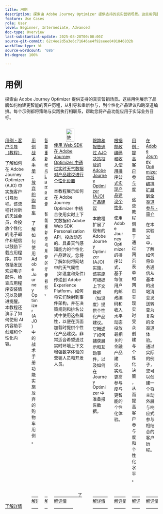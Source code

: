 ```yaml
---
title: 用例
description: 探索由 Adobe Journey Optimizer 提供支持的真实营销场景。这些用例展示了品牌如何构建更智能的客户历程，从引导和重新参与，到个性化产品建议和跨渠道编排。每个示例都将策略与实践执行相联系，帮助您将产品功能应用于实际业务目标。
feature: Use Cases
role: User
level: Beginner, Intermediate, Advanced
doc-type: Overview
last-substantial-update: 2025-08-28T00:00:00Z
source-git-commit: 62c4ee2d5a3e6c71646ae4f92eeee0491846832b
workflow-type: ht
source-wordcount: '686'
ht-degree: 100%

---
```



# 用例

探索由 Adobe Journey Optimizer 提供支持的真实营销场景。这些用例展示了品牌如何构建更智能的客户历程，从引导和重新参与，到个性化产品建议和跨渠道编排。每个示例都将策略与实践执行相联系，帮助您将产品功能应用于实际业务目标。

<!-- CARDS
* https://experienceleague.adobe.com/zh-hans/docs/journey-optimizer-learn/tutorials/use-cases/customer-onboarding
* https://experienceleague.adobe.com/zh-hans/docs/journey-optimizer-learn/tutorials/use-cases/abandoned-cart
* https://experienceleague.adobe.com/zh-hans/docs/experience-platform/rtcdp/use-cases/personalization-insights-engagement/use-cases-luma
* https://experienceleague.adobe.com/zh-hans/docs/journey-optimizer-learn/personalizing-offers-with-real-time-weather-data/introduction
* https://experienceleague.adobe.com/zh-hans/docs/journey-optimizer-learn/reporting-on-ajo-od/introduction
* https://experienceleague.adobe.com/zh-hans/docs/journey-optimizer-learn/personalizing-offers-with-ranking-formulas-based-on-user-zip-code-and-income/introduction
* https://experienceleague.adobe.com/zh-hans/docs/journey-optimizer-learn/tutorials/use-cases/enhance-customer-engagement
* https://experienceleague.adobe.com/zh-hans/docs/journey-optimizer-learn/scaling-orchestration-to-omnichannel-engagement/introduction
-->
<!-- START CARDS HTML - DO NOT MODIFY BY HAND -->
<div class="columns">
    <div class="column is-half-tablet is-half-desktop is-one-third-widescreen" aria-label="Use Case - Customer Onboarding (Tutorial)">
        <div class="card" style="height: 100%; display: flex; flex-direction: column; height: 100%;">
            <div class="card-image">
                <figure class="image x-is-16by9">
                    <a href="https://experienceleague.adobe.com/zh-hans/docs/journey-optimizer-learn/tutorials/use-cases/customer-onboarding" title="用例 - 客户引导（教程）" target="_blank" rel="referrer">
                        <img class="is-bordered-r-small" src="https://video.tv.adobe.com/v/3440650/?format=jpeg&nocache=1756417587791" alt="用例 - 客户引导（教程）"
                             style="width: 100%; aspect-ratio: 16 / 9; object-fit: cover; overflow: hidden; display: block; margin: auto;">
                    </a>
                </figure>
            </div>
            <div class="card-content is-padded-small" style="display: flex; flex-direction: column; flex-grow: 1; justify-content: space-between;">
                <div class="top-card-content">
                    <p class="headline is-size-6 has-text-weight-bold">
                        <a href="https://experienceleague.adobe.com/zh-hans/docs/journey-optimizer-learn/tutorials/use-cases/customer-onboarding" target="_blank" rel="referrer" title="用例 - 客户引导（教程）">用例 - 客户引导（教程）</a>
                    </p>
                    <p class="is-size-6">了解如何在 Adobe Journey Optimizer (AJO) 中实施客户引导历程。该流程针对新的忠诚会员，会投放个性化的电子邮件和短信以鼓励下载应用程序。其中包括发送欢迎电子邮件、检查应用程序安装情况以及跟进提醒。本教程还演示了如何使用 AI 内容助手创建和个性化内容。</p>
                </div>
                <a href="https://experienceleague.adobe.com/zh-hans/docs/journey-optimizer-learn/tutorials/use-cases/customer-onboarding" target="_blank" rel="referrer" class="spectrum-Button spectrum-Button--outline spectrum-Button--primary spectrum-Button--sizeM" style="align-self: flex-start; margin-top: 1rem;">
                    <span class="spectrum-Button-label has-no-wrap has-text-weight-bold">了解详情</span>
                </a>
            </div>
        </div>
    </div>
    <div class="column is-half-tablet is-half-desktop is-one-third-widescreen" aria-label="Use Case Playbook - Abandoned shopping cart">
        <div class="card" style="height: 100%; display: flex; flex-direction: column; height: 100%;">
            <div class="card-image">
                <figure class="image x-is-16by9">
                    <a href="https://experienceleague.adobe.com/zh-hans/docs/journey-optimizer-learn/tutorials/use-cases/abandoned-cart" title="用例战术手册 - 废弃购物车" target="_blank" rel="referrer">
                        <img class="is-bordered-r-small" src="https://video.tv.adobe.com/v/3443964/?format=jpeg&nocache=1756417587818" alt="用例战术手册 - 废弃购物车"
                             style="width: 100%; aspect-ratio: 16 / 9; object-fit: cover; overflow: hidden; display: block; margin: auto;">
                    </a>
                </figure>
            </div>
            <div class="card-content is-padded-small" style="display: flex; flex-direction: column; flex-grow: 1; justify-content: space-between;">
                <div class="top-card-content">
                    <p class="headline is-size-6 has-text-weight-bold">
                        <a href="https://experienceleague.adobe.com/zh-hans/docs/journey-optimizer-learn/tutorials/use-cases/abandoned-cart" target="_blank" rel="referrer" title="用例战术手册 - 废弃购物车">用例战术手册 - 放弃的购物车</a>
                    </p>
                    <p class="is-size-6">了解如何使用 Adobe Journey Optimizer (AJO) 中的战术手册功能实施放弃的购物车用例。</p>
                </div>
                <a href="https://experienceleague.adobe.com/zh-hans/docs/journey-optimizer-learn/tutorials/use-cases/abandoned-cart" target="_blank" rel="referrer" class="spectrum-Button spectrum-Button--outline spectrum-Button--primary spectrum-Button--sizeM" style="align-self: flex-start; margin-top: 1rem;">
                    <span class="spectrum-Button-label has-no-wrap has-text-weight-bold">了解详情</span>
                </a>
            </div>
        </div>
    </div>
    <div class="column is-half-tablet is-half-desktop is-one-third-widescreen" aria-label="Intelligent Re-engagement Luma examples">
        <div class="card" style="height: 100%; display: flex; flex-direction: column; height: 100%;">
            <div class="card-image">
                <figure class="image x-is-16by9">
                    <a href="https://experienceleague.adobe.com/zh-hans/docs/experience-platform/rtcdp/use-cases/personalization-insights-engagement/use-cases-luma" title="智能重新参与 Luma 示例" target="_blank" rel="referrer">
                        <img class="is-bordered-r-small" src="https://video.tv.adobe.com/v/3425184/?format=jpeg&nocache=1756417587792" alt="智能重新参与 Luma 示例"
                             style="width: 100%; aspect-ratio: 16 / 9; object-fit: cover; overflow: hidden; display: block; margin: auto;">
                    </a>
                </figure>
            </div>
            <div class="card-content is-padded-small" style="display: flex; flex-direction: column; flex-grow: 1; justify-content: space-between;">
                <div class="top-card-content">
                    <p class="headline is-size-6 has-text-weight-bold">
                        <a href="https://experienceleague.adobe.com/zh-hans/docs/experience-platform/rtcdp/use-cases/personalization-insights-engagement/use-cases-luma" target="_blank" rel="referrer" title="智能重新参与 Luma 示例">智能重新参与 Luma 示例</a>
                    </p>
                    <p class="is-size-6">智能重新参与用例的示例视频。</p>
                </div>
                <a href="https://experienceleague.adobe.com/zh-hans/docs/experience-platform/rtcdp/use-cases/personalization-insights-engagement/use-cases-luma" target="_blank" rel="referrer" class="spectrum-Button spectrum-Button--outline spectrum-Button--primary spectrum-Button--sizeM" style="align-self: flex-start; margin-top: 1rem;">
                    <span class="spectrum-Button-label has-no-wrap has-text-weight-bold">了解详情</span>
                </a>
            </div>
        </div>
    </div>
    <div class="column is-half-tablet is-half-desktop is-one-third-widescreen" aria-label="Personalizing Offers with Real-Time Weather Data in Adobe Journey Optimizer using Web SDK">
        <div class="card" style="height: 100%; display: flex; flex-direction: column; height: 100%;">
            <div class="card-image">
                <figure class="image x-is-16by9">
                    <a href="https://experienceleague.adobe.com/zh-hans/docs/journey-optimizer-learn/personalizing-offers-with-real-time-weather-data/introduction" title="使用 Web SDK 在 Adobe Journey Optimizer 中通过实时天气数据对产品建议进行个性化设置" target="_blank" rel="referrer">
                        <img class="is-bordered-r-small" src="https://experienceleague.adobe.com/zh-hans/docs/journey-optimizer-learn/personalizing-offers-with-real-time-weather-data/introduction./media_11e634b7fcda118d76753129e5511697a1e5145de.png?width=400&format=png&optimize=medium" alt="使用 Web SDK 在 Adobe Journey Optimizer 中通过实时天气数据对产品建议进行个性化设置"
                             style="width: 100%; aspect-ratio: 16 / 9; object-fit: cover; overflow: hidden; display: block; margin: auto;">
                    </a>
                </figure>
            </div>
            <div class="card-content is-padded-small" style="display: flex; flex-direction: column; flex-grow: 1; justify-content: space-between;">
                <div class="top-card-content">
                    <p class="headline is-size-6 has-text-weight-bold">
                        <a href="https://experienceleague.adobe.com/zh-hans/docs/journey-optimizer-learn/personalizing-offers-with-real-time-weather-data/introduction" target="_blank" rel="referrer" title="使用 Web SDK 在 Adobe Journey Optimizer 中通过实时天气数据对产品建议进行个性化设置">使用 Web SDK 在 Adobe Journey Optimizer 中通过实时天气数据对产品建议进行个性化设置</a>
                    </p>
                    <p class="is-size-6">本教程展示如何在 Adobe Journey Optimizer 中结合使用实时上下文数据和 Adobe Web SDK Personalization API，投放动态的、具备天气感知能力的个性化产品建议。您将了解如何将网站中的天气属性（如温度和条件）传递到 Adobe Experience Platform，如何将它们映射到事件架构，并在决策规则和排名公式中使用这些属性，以便在页面加载时提供个性化产品建议。非常适合希望通过实时环境上下文增强数字体验的营销人员和开发人员。</p>
                </div>
                <a href="https://experienceleague.adobe.com/zh-hans/docs/journey-optimizer-learn/personalizing-offers-with-real-time-weather-data/introduction" target="_blank" rel="referrer" class="spectrum-Button spectrum-Button--outline spectrum-Button--primary spectrum-Button--sizeM" style="align-self: flex-start; margin-top: 1rem;">
                    <span class="spectrum-Button-label has-no-wrap has-text-weight-bold">了解详情</span>
                </a>
            </div>
        </div>
    </div>
    <div class="column is-half-tablet is-half-desktop is-one-third-widescreen" aria-label="Track and Report Adobe Journey Optimizer (AJO) Offers delivered via AJO Decisioning">
        <div class="card" style="height: 100%; display: flex; flex-direction: column; height: 100%;">
            <div class="card-image">
                <figure class="image x-is-16by9">
                    <a href="https://experienceleague.adobe.com/zh-hans/docs/journey-optimizer-learn/reporting-on-ajo-od/introduction" title="跟踪和报告通过 AJO 决策投放的 Adobe Journey Optimizer (AJO) 产品建议" target="_blank" rel="referrer">
                        <img class="is-bordered-r-small" src="https://experienceleague.adobe.com/zh-hans/docs/journey-optimizer-learn/reporting-on-ajo-od/introduction./media_1fb3a58c60be3873b773f9ba694350319c4b8dc4f.png?width=400&format=png&optimize=medium" alt="跟踪和报告通过 AJO 决策投放的 Adobe Journey Optimizer (AJO) 产品建议"
                             style="width: 100%; aspect-ratio: 16 / 9; object-fit: cover; overflow: hidden; display: block; margin: auto;">
                    </a>
                </figure>
            </div>
            <div class="card-content is-padded-small" style="display: flex; flex-direction: column; flex-grow: 1; justify-content: space-between;">
                <div class="top-card-content">
                    <p class="headline is-size-6 has-text-weight-bold">
                        <a href="https://experienceleague.adobe.com/zh-hans/docs/journey-optimizer-learn/reporting-on-ajo-od/introduction" target="_blank" rel="referrer" title="跟踪和报告通过 AJO 决策投放的 Adobe Journey Optimizer (AJO) 产品建议">跟踪和报告通过 AJO 决策投放的 Adobe Journey Optimizer (AJO) 产品建议</a>
                    </p>
                    <p class="is-size-6">本教程扩展了现有的 Adobe Journey Optimizer (AJO) 实施，该实施可根据上下文数据（如温度）提供个性化产品建议。它概述了如何捕获展示和互动事件，以及如何在 Journey Optimizer 中准备报告数据。</p>
                </div>
                <a href="https://experienceleague.adobe.com/zh-hans/docs/journey-optimizer-learn/reporting-on-ajo-od/introduction" target="_blank" rel="referrer" class="spectrum-Button spectrum-Button--outline spectrum-Button--primary spectrum-Button--sizeM" style="align-self: flex-start; margin-top: 1rem;">
                    <span class="spectrum-Button-label has-no-wrap has-text-weight-bold">了解详情</span>
                </a>
            </div>
        </div>
    </div>
    <div class="column is-half-tablet is-half-desktop is-one-third-widescreen" aria-label="Personalize Offers with Ranking formulas Based on Zip Code and Income">
        <div class="card" style="height: 100%; display: flex; flex-direction: column; height: 100%;">
            <div class="card-image">
                <figure class="image x-is-16by9">
                    <a href="https://experienceleague.adobe.com/zh-hans/docs/journey-optimizer-learn/personalizing-offers-with-ranking-formulas-based-on-user-zip-code-and-income/introduction" title="根据邮政编码和收入使用排名公式实现产品建议个性化" target="_blank" rel="referrer">
                        <img class="is-bordered-r-small" src="https://cdn.experienceleague.adobe.com/thumb/exl-cards/tutorial.png" alt="根据邮政编码和收入使用排名公式实现产品建议个性化"
                             style="width: 100%; aspect-ratio: 16 / 9; object-fit: cover; overflow: hidden; display: block; margin: auto;">
                    </a>
                </figure>
            </div>
            <div class="card-content is-padded-small" style="display: flex; flex-direction: column; flex-grow: 1; justify-content: space-between;">
                <div class="top-card-content">
                    <p class="headline is-size-6 has-text-weight-bold">
                        <a href="https://experienceleague.adobe.com/zh-hans/docs/journey-optimizer-learn/personalizing-offers-with-ranking-formulas-based-on-user-zip-code-and-income/introduction" target="_blank" rel="referrer" title="根据邮政编码和收入使用排名公式实现产品建议个性化">根据邮政编码和收入使用排序公式实现产品建议个性化</a>
                    </p>
                    <p class="is-size-6">使用 Adobe Journey Optimizer 的排序公式，基于每位用户的邮政编码和收入水平动态投放最相关的金融产品建议，实现更高参与度与更智能的个性化体验。</p>
                </div>
                <a href="https://experienceleague.adobe.com/zh-hans/docs/journey-optimizer-learn/personalizing-offers-with-ranking-formulas-based-on-user-zip-code-and-income/introduction" target="_blank" rel="referrer" class="spectrum-Button spectrum-Button--outline spectrum-Button--primary spectrum-Button--sizeM" style="align-self: flex-start; margin-top: 1rem;">
                    <span class="spectrum-Button-label has-no-wrap has-text-weight-bold">了解详情</span>
                </a>
            </div>
        </div>
    </div>
    <div class="column is-half-tablet is-half-desktop is-one-third-widescreen" aria-label="Use Case - Enhance customer engagement">
        <div class="card" style="height: 100%; display: flex; flex-direction: column; height: 100%;">
            <div class="card-image">
                <figure class="image x-is-16by9">
                    <a href="https://experienceleague.adobe.com/zh-hans/docs/journey-optimizer-learn/tutorials/use-cases/enhance-customer-engagement" title="用例 - 提高客户参与度" target="_blank" rel="referrer">
                        <img class="is-bordered-r-small" src="https://cdn.experienceleague.adobe.com/thumb/exl-cards/tutorial.png" alt="用例 - 提高客户参与度"
                             style="width: 100%; aspect-ratio: 16 / 9; object-fit: cover; overflow: hidden; display: block; margin: auto;">
                    </a>
                </figure>
            </div>
            <div class="card-content is-padded-small" style="display: flex; flex-direction: column; flex-grow: 1; justify-content: space-between;">
                <div class="top-card-content">
                    <p class="headline is-size-6 has-text-weight-bold">
                        <a href="https://experienceleague.adobe.com/zh-hans/docs/journey-optimizer-learn/tutorials/use-cases/enhance-customer-engagement" target="_blank" rel="referrer" title="用例 - 提高客户参与度">用例 - 提高客户参与度</a>
                    </p>
                    <p class="is-size-6">这些教程侧重于通过网页表单和网页实现实时受众创建与个性化决策，从而提高客户参与度和个性化水平。</p>
                </div>
                <a href="https://experienceleague.adobe.com/zh-hans/docs/journey-optimizer-learn/tutorials/use-cases/enhance-customer-engagement" target="_blank" rel="referrer" class="spectrum-Button spectrum-Button--outline spectrum-Button--primary spectrum-Button--sizeM" style="align-self: flex-start; margin-top: 1rem;">
                    <span class="spectrum-Button-label has-no-wrap has-text-weight-bold">了解详情</span>
                </a>
            </div>
        </div>
    </div>
    <div class="column is-half-tablet is-half-desktop is-one-third-widescreen" aria-label="Scaling orchestration to omnichannel engagement in Adobe Journey Optimizer - Introduction">
        <div class="card" style="height: 100%; display: flex; flex-direction: column; height: 100%;">
            <div class="card-image">
                <figure class="image x-is-16by9">
                    <a href="https://experienceleague.adobe.com/zh-hans/docs/journey-optimizer-learn/scaling-orchestration-to-omnichannel-engagement/introduction" title="在 Adobe Journey Optimizer 中将编排扩展到全渠道参与 - 简介" target="_blank" rel="referrer">
                        <img class="is-bordered-r-small" src="https://video.tv.adobe.com/v/3457828/?format=jpeg&nocache=1756417587802" alt="在 Adobe Journey Optimizer 中将编排扩展到全渠道参与 - 简介"
                             style="width: 100%; aspect-ratio: 16 / 9; object-fit: cover; overflow: hidden; display: block; margin: auto;">
                    </a>
                </figure>
            </div>
            <div class="card-content is-padded-small" style="display: flex; flex-direction: column; flex-grow: 1; justify-content: space-between;">
                <div class="top-card-content">
                    <p class="headline is-size-6 has-text-weight-bold">
                        <a href="https://experienceleague.adobe.com/zh-hans/docs/journey-optimizer-learn/scaling-orchestration-to-omnichannel-engagement/introduction" target="_blank" rel="referrer" title="在 Adobe Journey Optimizer 中将编排扩展到全渠道参与 - 简介">在 Adobe Journey Optimizer 中将编排扩展到全渠道参与 - 简介</a>
                    </p>
                    <p class="is-size-6">在本实验室中，了解如何将业务通信从基本的出站消息发送转变为复杂的全渠道体验。通过实际的例子，您可以创建一个将主动外展与响应式参与相结合的客户历程。</p>
                </div>
                <a href="https://experienceleague.adobe.com/zh-hans/docs/journey-optimizer-learn/scaling-orchestration-to-omnichannel-engagement/introduction" target="_blank" rel="referrer" class="spectrum-Button spectrum-Button--outline spectrum-Button--primary spectrum-Button--sizeM" style="align-self: flex-start; margin-top: 1rem;">
                    <span class="spectrum-Button-label has-no-wrap has-text-weight-bold">了解详情</span>
                </a>
            </div>
        </div>
    </div>
</div>
<!-- END CARDS HTML - DO NOT MODIFY BY HAND -->
